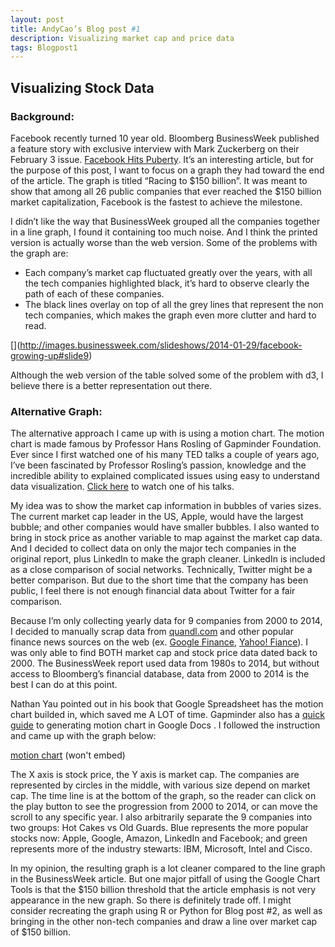 ```yaml
---
layout: post
title: AndyCao’s Blog post #1
description: Visualizing market cap and price data
tags: Blogpost1
---
```



## Visualizing Stock Data

### Background:

Facebook recently turned 10 year old. Bloomberg BusinessWeek published a feature story with exclusive interview with Mark Zuckerberg on their February 3 issue. [Facebook Hits Puberty](http://www.businessweek.com/articles/2014-01-30/facebook-turns-10-the-mark-zuckerberg-interview#p4). It’s an interesting article, but for the purpose of this post, I want to focus on a graph they had toward the end of the article. The graph is titled “Racing to $150 billion”. It was meant to show that among all 26 public companies that ever reached the $150 billion market capitalization, Facebook is the fastest to achieve the milestone. 

I didn’t like the way that BusinessWeek grouped all the companies together in a line graph, I found it containing too much noise. And I think the printed version is actually worse than the web version. Some of the problems with the graph are: 

* Each company’s market cap fluctuated greatly over the years, with all the tech companies highlighted black, it’s hard to observe clearly the path of each of these companies.
* The black lines overlay on top of all the grey lines that represent the non tech companies, which makes the graph even more clutter and hard to read. 

[[](http://daylifeimages.newscred.com/imageserve/eee3899422df0397c7578b392bb1d155/630x418.jpg)](http://images.businessweek.com/slideshows/2014-01-29/facebook-growing-up#slide9)

Although the web version of the table solved some of the problem with d3, I believe there is a better representation out there. 

### Alternative Graph:

The alternative approach I came up with is using a motion chart. The motion chart is made famous by Professor Hans Rosling of Gapminder Foundation. Ever since I first watched one of his many TED talks a couple of years ago, I’ve been fascinated by Professor Rosling’s passion, knowledge and the incredible ability to explained complicated issues using easy to understand data visualization. [Click here](http://www.gapminder.org/videos/hans-rosling-ted-talk-2007-seemingly-impossible-is-possible/) to watch one of his talks.

My idea was to show the market cap information in bubbles of varies sizes. The current market cap leader in the US, Apple, would have the largest bubble; and other companies would have smaller bubbles. I also wanted to bring in stock price as another variable to map against the market cap data. And I decided to collect data on only the major tech companies in the original report, plus LinkedIn to make the graph cleaner. LinkedIn is included as a close comparison of social networks. Technically, Twitter might be a better comparison. But due to the short time that the company has been public, I feel there is not enough financial data about Twitter for a fair comparison. 

Because I’m only collecting yearly data for 9 companies from 2000 to 2014, I decided to manually scrap data from [quandl.com](www.quandl.com) and other popular finance news sources on the web (ex. [Google Finance](https://www.google.com/finance), [Yahoo! Fiance](http://finance.yahoo.com/)). I was only able to find BOTH market cap and stock price data dated back to 2000. The BusinessWeek report used data from 1980s to 2014, but without access to Bloomberg’s financial database, data from 2000 to 2014 is the best I can do at this point. 

Nathan Yau pointed out in his book that Google Spreadsheet has the motion chart builded in, which saved me A LOT of time. Gapminder also has a [quick guide](http://www.gapminder.org/upload-data/motion-chart/) to generating motion chart in Google Docs . I followed the instruction and came up with the graph below:

[motion chart](https://docs.google.com/spreadsheet/pub?key=0Avua6Uc6MQkTdFVEQVVCellQY2xoaFRUM3lDQVg3ZHc&output=html) (won't embed)


The X axis is stock price, the Y axis is market cap. The companies are represented by circles in the middle, with various size depend on market cap. The time line is at the bottom of the graph, so the reader can click on the play button to see the progression from 2000 to 2014, or can move the scroll to any specific year. I also arbitrarily separate the 9 companies into two groups: Hot Cakes vs Old Guards. Blue represents the more popular stocks now: Apple, Google, Amazon, LinkedIn and Facebook; and green represents more of the industry stewarts: IBM, Microsoft, Intel and Cisco.


In my opinion, the resulting graph is a lot cleaner compared to the line graph in the BusinessWeek article. But one major pitfall of using the Google Chart Tools is that the $150 billion threshold that the article emphasis is not very appearance in the new graph. So there is definitely trade off. I might consider recreating the graph using R or Python for Blog post #2, as well as bringing in the other non-tech companies and draw a line over market cap of $150 billion.






 